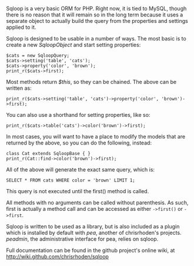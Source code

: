 Sqloop is a very basic ORM for PHP. Right now, it is tied to MySQL, though there is no reason that it will remain so in the long term because it uses a separate object to actually build the query from the properties and settings applied to it.

Sqloop is designed to be usable in a number of ways. The most basic is to create a new *SqloopObject* and start setting properties:

    $cats = new SqloopQuery;
    $cats->setting('table', 'cats');
    $cats->property('color', 'brown');
    print_r($cats->first);

Most methods return *$this*, so they can be chained. The above can be written as:

    print_r($cats->setting('table', 'cats')->property('color', 'brown')->first);

You can also use a shorthand for setting properties, like so:

    print_r($cats->table('cats')->color('brown')->first);

In most cases, you will want to have a place to modify the models that are returned by the above, so you can do the following, instead:

    class Cat extends SqloopBase { }
    print_r(Cat::find->color('brown')->first);

All of the above will generate the exact same query, which is:

    SELECT * FROM cats WHERE color = 'brown' LIMIT 1;

This query is not executed until the first() method is called.

All methods with no arguments can be called without parenthesis. As such, first is actually a method call and can be accessed as either ``->first()`` or ``->first``.

Sqloop is written to be used as a library, but is also included as a plugin which is installed by default with *pea*, another of chrisrhoden's projects. *peadmin*, the administrative interface for pea, relies on sqloop.

Full documentation can be found in the github project's online wiki, at http://wiki.github.com/chrisrhoden/sqloop
